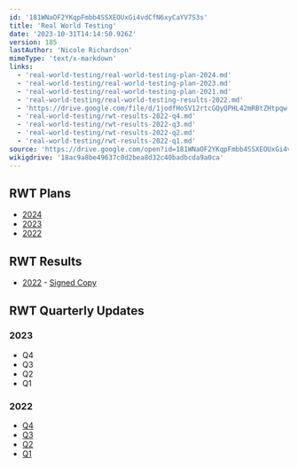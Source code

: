 ```yaml
---
id: '181WNaOF2YKqpFmbb4SSXEOUxGi4vdCfN6xyCaYV7S3s'
title: 'Real World Testing'
date: '2023-10-31T14:14:50.926Z'
version: 185
lastAuthor: 'Nicole Richardson'
mimeType: 'text/x-markdown'
links:
  - 'real-world-testing/real-world-testing-plan-2024.md'
  - 'real-world-testing/real-world-testing-plan-2023.md'
  - 'real-world-testing/real-world-testing-plan-2021.md'
  - 'real-world-testing/real-world-testing-results-2022.md'
  - 'https://drive.google.com/file/d/1jodfHoSV12rtcGQyQPHL42mRBtZHtpqw'
  - 'real-world-testing/rwt-results-2022-q4.md'
  - 'real-world-testing/rwt-results-2022-q3.md'
  - 'real-world-testing/rwt-results-2022-q2.md'
  - 'real-world-testing/rwt-results-2022-q1.md'
source: 'https://drive.google.com/open?id=181WNaOF2YKqpFmbb4SSXEOUxGi4vdCfN6xyCaYV7S3s'
wikigdrive: '18ac9a8be49637c0d2bea8d32c40badbcda9a0ca'
---
```

## RWT Plans

* [2024](real-world-testing/real-world-testing-plan-2024.md)
* [2023](real-world-testing/real-world-testing-plan-2023.md)
* [2022](real-world-testing/real-world-testing-plan-2021.md)

## RWT Results

* [2022](real-world-testing/real-world-testing-results-2022.md) - [Signed Copy](https://drive.google.com/file/d/1jodfHoSV12rtcGQyQPHL42mRBtZHtpqw)

## RWT Quarterly Updates


### 2023

* Q4
* Q3
* Q2
* Q1

### 2022

* [Q4](real-world-testing/rwt-results-2022-q4.md)
* [Q3](real-world-testing/rwt-results-2022-q3.md)
* [Q2](real-world-testing/rwt-results-2022-q2.md)
* [Q1](real-world-testing/rwt-results-2022-q1.md)

